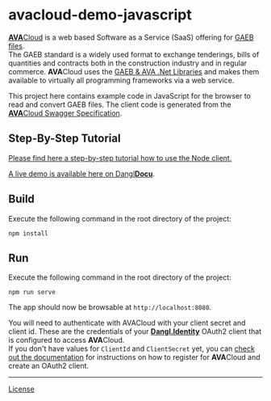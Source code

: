 # avacloud-demo-javascript

[**AVA**Cloud](https://www.dangl-it.com/products/avacloud-gaeb-saas/) is a web based Software as a Service (SaaS) offering for [GAEB files](https://www.dangl-it.com/articles/what-is-gaeb/).  
The GAEB standard is a widely used format to exchange tenderings, bills of quantities and contracts both in the construction industry and in regular commerce. **AVA**Cloud uses the [GAEB & AVA .Net Libraries](https://www.dangl-it.com/products/gaeb-ava-net-library/) and makes them available to virtually all programming frameworks via a web service.

This project here contains example code in JavaScript for the browser to read and convert GAEB files. The client code is generated from the [**AVA**Cloud Swagger Specification](https://avacloud-api.dangl-it.com/swagger).

## Step-By-Step Tutorial

[Please find here a step-by-step tutorial how to use the Node client.](https://www.dangl-it.com/articles/create-edit-and-convert-gaeb-files-in-node-with-javascript-and-the-avacloud-api/)

[A live demo is available here on Dangl**Docu**](https://docs.dangl-it.com/Projects/AVACloud%20JavaScript%20Demo/latest).

## Build

Execute the following command in the root directory of the project:

    npm install

## Run

Execute the following command in the root directory of the project:

    npm run serve

The app should now be browsable at `http://localhost:8080`.

You will need to authenticate with AVACloud with your client secret and client id. These are the credentials of your [**Dangl.Identity**](https://identity.dangl-it.com) OAuth2 client that is configured to access **AVA**Cloud.  
If you don't have values for `ClientId` and `ClientSecret` yet, you can [check out the documentation](https://docs.dangl-it.com/Projects/AVACloud/latest/howto/registration/developer_signup.html) for instructions on how to register for **AVA**Cloud and create an OAuth2 client.

---
[License](./LICENSE.md)
